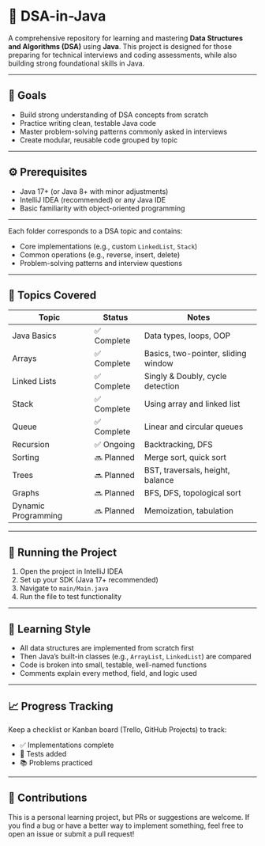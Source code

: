 # 🧠 DSA-in-Java

A comprehensive repository for learning and mastering **Data Structures and Algorithms (DSA)** using **Java**. This project is designed for those preparing for technical interviews and coding assessments, while also building strong foundational skills in Java.

---

## 📌 Goals

- Build strong understanding of DSA concepts from scratch
- Practice writing clean, testable Java code
- Master problem-solving patterns commonly asked in interviews
- Create modular, reusable code grouped by topic

---

## ⚙️ Prerequisites

- Java 17+ (or Java 8+ with minor adjustments)
- IntelliJ IDEA (recommended) or any Java IDE
- Basic familiarity with object-oriented programming

---


Each folder corresponds to a DSA topic and contains:
- Core implementations (e.g., custom `LinkedList`, `Stack`)
- Common operations (e.g., reverse, insert, delete)
- Problem-solving patterns and interview questions

---

## 🧱 Topics Covered

| Topic          | Status      | Notes                             |
|----------------|-------------|-----------------------------------|
| Java Basics    | ✅ Complete | Data types, loops, OOP            |
| Arrays         | ✅ Complete  | Basics, two-pointer, sliding window |
| Linked Lists   | ✅ Complete  | Singly & Doubly, cycle detection  |
| Stack          | ✅ Complete  | Using array and linked list       |
| Queue          | ✅ Complete  | Linear and circular queues        |
| Recursion      | ✅ Ongoing  | Backtracking, DFS                 |
| Sorting        | 🔜 Planned  | Merge sort, quick sort            |
| Trees          | 🔜 Planned  | BST, traversals, height, balance  |
| Graphs         | 🔜 Planned  | BFS, DFS, topological sort        |
| Dynamic Programming | 🔜 Planned | Memoization, tabulation       |

---

## 🧪 Running the Project

1. Open the project in IntelliJ IDEA
2. Set up your SDK (Java 17+ recommended)
3. Navigate to `main/Main.java`
4. Run the file to test functionality

---

## 📘 Learning Style

- All data structures are implemented from scratch first
- Then Java’s built-in classes (e.g., `ArrayList`, `LinkedList`) are compared
- Code is broken into small, testable, well-named functions
- Comments explain every method, field, and logic used

---

## 📈 Progress Tracking

Keep a checklist or Kanban board (Trello, GitHub Projects) to track:
- ✅ Implementations complete
- 🧪 Tests added
- 📚 Problems practiced

---

## 🙌 Contributions

This is a personal learning project, but PRs or suggestions are welcome. If you find a bug or have a better way to implement something, feel free to open an issue or submit a pull request!

